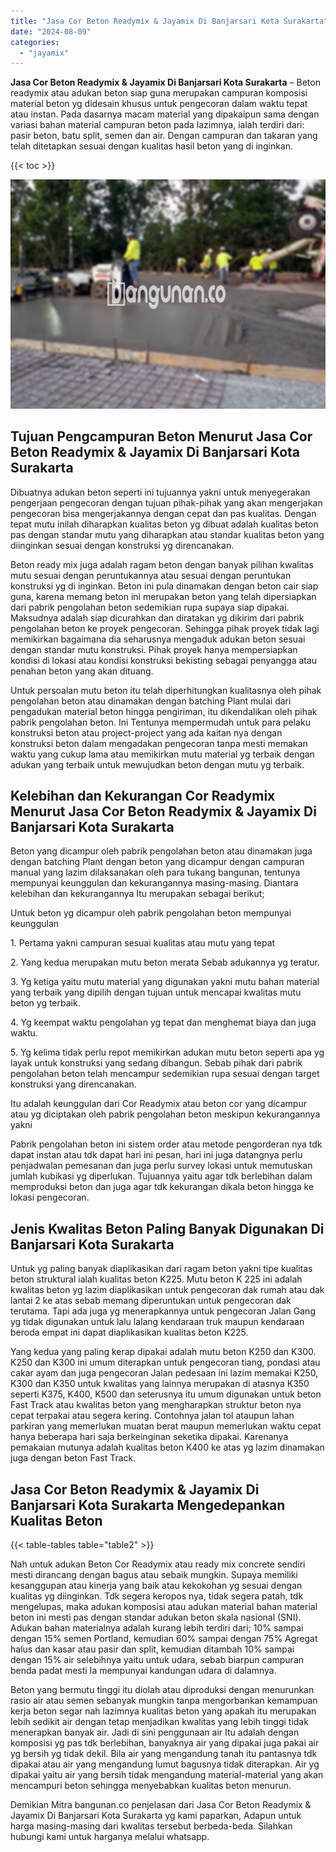 ```yaml
---
title: "Jasa Cor Beton Readymix & Jayamix Di Banjarsari Kota Surakarta"
date: "2024-08-09"
categories: 
  - "jayamix"
---
```


**Jasa Cor Beton Readymix & Jayamix Di Banjarsari Kota Surakarta** – Beton readymix atau adukan beton siap guna merupakan campuran komposisi material beton yg didesain khusus untuk pengecoran dalam waktu tepat atau instan. Pada dasarnya macam material yang dipakaipun sama dengan variasi bahan material campuran beton pada lazimnya, ialah terdiri dari: pasir beton, batu split, semen dan air. Dengan campuran dan takaran yang telah ditetapkan sesuai dengan kualitas hasil beton yang di inginkan.

{{< toc >}}

![Jasa Cor Beton Readymix & Jayamix Di Banjarsari Kota Surakarta](/images/jasa-cor-readymix-59.png)

## Tujuan Pengcampuran Beton Menurut Jasa Cor Beton Readymix & Jayamix Di Banjarsari Kota Surakarta

Dibuatnya adukan beton seperti ini tujuannya yakni untuk menyegerakan pengerjaan pengecoran dengan tujuan pihak-pihak yang akan mengerjakan pengecoran bisa mengerjakannya dengan cepat dan pas kualitas. Dengan tepat mutu inilah diharapkan kualitas beton yg dibuat adalah kualitas beton pas dengan standar mutu yang diharapkan atau standar kualitas beton yang diinginkan sesuai dengan konstruksi yg direncanakan.

Beton ready mix juga adalah ragam beton dengan banyak pilihan kwalitas mutu sesuai dengan peruntukannya atau sesuai dengan peruntukan konstruksi yg di inginkan. Beton ini pula dinamakan dengan beton cair siap guna, karena memang beton ini merupakan beton yang telah dipersiapkan dari pabrik pengolahan beton sedemikian rupa supaya siap dipakai. Maksudnya adalah siap dicurahkan dan diratakan yg dikirim dari pabrik pengolahan beton ke proyek pengecoran. Sehingga pihak proyek tidak lagi memikirkan bagaimana dia seharusnya mengaduk adukan beton sesuai dengan standar mutu konstruksi. Pihak proyek hanya mempersiapkan kondisi di lokasi atau kondisi konstruksi bekisting sebagai penyangga atau penahan beton yang akan dituang.

Untuk persoalan mutu beton itu telah diperhitungkan kualitasnya oleh pihak pengolahan beton atau dinamakan dengan batching Plant mulai dari pengadukan material beton hingga pengiriman, itu dikendalikan oleh pihak pabrik pengolahan beton. Ini Tentunya mempermudah untuk para pelaku konstruksi beton atau project-project yang ada kaitan nya dengan konstruksi beton dalam mengadakan pengecoran tanpa mesti memakan waktu yang cukup lama atau memikirkan mutu material yg terbaik dengan adukan yang terbaik untuk mewujudkan beton dengan mutu yg terbaik.

## Kelebihan dan Kekurangan Cor Readymix Menurut Jasa Cor Beton Readymix & Jayamix Di Banjarsari Kota Surakarta

Beton yang dicampur oleh pabrik pengolahan beton atau dinamakan juga dengan batching Plant dengan beton yang dicampur dengan campuran manual yang lazim dilaksanakan oleh para tukang bangunan, tentunya mempunyai keunggulan dan kekurangannya masing-masing. Diantara kelebihan dan kekurangannya Itu merupakan sebagai berikut;

Untuk beton yg dicampur oleh pabrik pengolahan beton mempunyai keunggulan

1\. Pertama yakni campuran sesuai kualitas atau mutu yang tepat

2\. Yang kedua merupakan mutu beton merata Sebab adukannya yg teratur.

3\. Yg ketiga yaitu mutu material yang digunakan yakni mutu bahan material yang terbaik yang dipilih dengan tujuan untuk mencapai kwalitas mutu beton yg terbaik.

4\. Yg keempat waktu pengolahan yg tepat dan menghemat biaya dan juga waktu.

5\. Yg kelima tidak perlu repot memikirkan adukan mutu beton seperti apa yg layak untuk konstruksi yang sedang dibangun. Sebab pihak dari pabrik pengolahan beton telah mencampur sedemikian rupa sesuai dengan target konstruksi yang direncanakan.

Itu adalah keunggulan dari Cor Readymix atau beton cor yang dicampur atau yg diciptakan oleh pabrik pengolahan beton meskipun kekurangannya yakni

Pabrik pengolahan beton ini sistem order atau metode pengorderan nya tdk dapat instan atau tdk dapat hari ini pesan, hari ini juga datangnya perlu penjadwalan pemesanan dan juga perlu survey lokasi untuk memutuskan jumlah kubikasi yg diperlukan. Tujuannya yaitu agar tdk berlebihan dalam memproduksi beton dan juga agar tdk kekurangan dikala beton hingga ke lokasi pengecoran.

## Jenis Kwalitas Beton Paling Banyak Digunakan Di Banjarsari Kota Surakarta

Untuk yg paling banyak diaplikasikan dari ragam beton yakni tipe kualitas beton struktural ialah kualitas beton K225. Mutu beton K 225 ini adalah kwalitas beton yg lazim diaplikasikan untuk pengecoran dak rumah atau dak lantai 2 ke atas sebab memang diperuntukan untuk pengecoran dak terutama. Tapi ada juga yg menerapkannya untuk pengecoran Jalan Gang yg tidak digunakan untuk lalu lalang kendaraan truk maupun kendaraan beroda empat ini dapat diaplikasikan kualitas beton K225.

Yang kedua yang paling kerap dipakai adalah mutu beton K250 dan K300. K250 dan K300 ini umum diterapkan untuk pengecoran tiang, pondasi atau cakar ayam dan juga pengecoran Jalan pedesaan ini lazim memakai K250, K300 dan K350 untuk kwalitas yang lainnya merupakan di atasnya K350 seperti K375, K400, K500 dan seterusnya itu umum digunakan untuk beton Fast Track atau kwalitas beton yang mengharapkan struktur beton nya cepat terpakai atau segera kering. Contohnya jalan tol ataupun lahan parkiran yang memerlukan muatan berat maupun memerlukan waktu cepat hanya beberapa hari saja berkeinginan seketika dipakai. Karenanya pemakaian mutunya adalah kualitas beton K400 ke atas yg lazim dinamakan juga dengan beton Fast Track.

## Jasa Cor Beton Readymix & Jayamix Di Banjarsari Kota Surakarta Mengedepankan Kualitas Beton

{{< table-tables table="table2" >}}

Nah untuk adukan Beton Cor Readymix atau ready mix concrete sendiri mesti dirancang dengan bagus atau sebaik mungkin. Supaya memiliki kesanggupan atau kinerja yang baik atau kekokohan yg sesuai dengan kualitas yg diinginkan. Tdk segera keropos nya, tidak segera patah, tdk mengelupas, maka adukan komposisi atau adukan material bahan material beton ini mesti pas dengan standar adukan beton skala nasional (SNI). Adukan bahan materialnya adalah kurang lebih terdiri dari; 10% sampai dengan 15% semen Portland, kemudian 60% sampai dengan 75% Agregat halus dan kasar atau pasir dan split, kemudian ditambah 10% sampai dengan 15% air selebihnya yaitu untuk udara, sebab biarpun campuran benda padat mesti Ia mempunyai kandungan udara di dalamnya.

Beton yang bermutu tinggi itu diolah atau diproduksi dengan menurunkan rasio air atau semen sebanyak mungkin tanpa mengorbankan kemampuan kerja beton segar nah lazimnya kualitas beton yang apakah itu merupakan lebih sedikit air dengan tetap menjadikan kwalitas yang lebih tinggi tidak menerapkan banyak air. Jadi di sini penggunaan air Itu adalah dengan komposisi yg pas tdk berlebihan, banyaknya air yang dipakai juga pakai air yg bersih yg tidak dekil. Bila air yang mengandung tanah itu pantasnya tdk dipakai atau air yang mengandung lumut bagusnya tidak diterapkan. Air yg dipakai yaitu air yang bersih tidak mengandung material-material yang akan mencampuri beton sehingga menyebabkan kualitas beton menurun.

Demikian Mitra bangunan.co penjelasan dari Jasa Cor Beton Readymix & Jayamix Di Banjarsari Kota Surakarta yg kami paparkan, Adapun untuk harga masing-masing dari kwalitas tersebut berbeda-beda. Silahkan hubungi kami untuk harganya melalui whatsapp.
